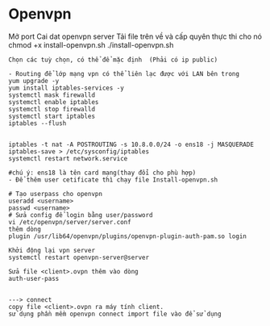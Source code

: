 # Openvpn
Mở port 
Cai dat openvpn server
Tải file trên về và cấp quyên thực thi cho nó
    chmod +x install-openvpn.sh
    ./install-openvpn.sh
    
    Chọn các tuỳ chọn, có thể để mặc định  (Phải có ip public)
    
    - Routing để lớp mạng vpn có thể liên lạc được với LAN bên trong
    yum upgrade -y
    yum install iptables-services -y
    systemctl mask firewalld
    systemctl enable iptables
    systemctl stop firewalld
    systemctl start iptables
    iptables --flush
    
    
    iptables -t nat -A POSTROUTING -s 10.8.0.0/24 -o ens18 -j MASQUERADE
    iptables-save > /etc/sysconfig/iptables
    systemctl restart network.service 
    
    #chú ý: ens18 là tên card mạng(thay đổi cho phù hợp)
    - Để thêm user cetificate thì chạy file Install-openvpn.sh 
      
    # Tạo userpass cho openvpn
    useradd <username>
    passwd <username>
    # Sửa config để login bằng user/password    
    vi /etc/openvpn/server/server.conf
    thêm dòng 
    plugin /usr/lib64/openvpn/plugins/openvpn-plugin-auth-pam.so login

    Khởi động lại vpn server 
    systemctl restart openvpn-server@server
    
    Sửa file <client>.ovpn thêm vào dòng
    auth-user-pass
    
    
    ---> connect
    copy file <client>.ovpn ra máy tính client.
    sử dụng phần mềm openvpn connect import file vào để sử dụng
    
